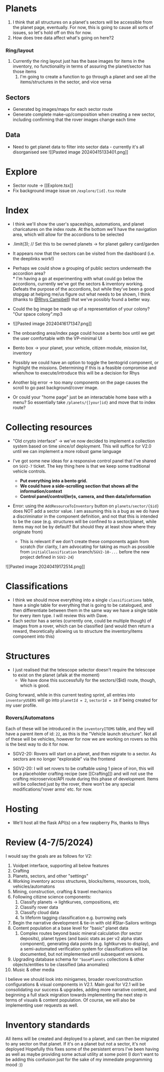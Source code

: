 # Planets
1. I think that all structures on a planet's sectors will be accessible from the planet page, eventually. For now, this is going to cause all sorts of issues, so let's hold off on this for now.
2. How does tree data affect what's going on here?2

### Ring/layout
1. Currently the ring layout just has the base images for items in the inventory, no functionality in terms of assuring the planet/sector has those items
	1. I'm going to create a function to go through a planet and see all the items/structures in the sector, and vice versa
## Sectors
* Generated bg images/maps for each sector route
* Generate complete make-up/composition when creating a new sector, including confirming that the rover images change each time

## Data
* Need to get planet data to filter into sector data - currently it's all disorganised see ![[Pasted image 20240415133401.png]]

# Explore
* Sector route -> [[Explore.tsx]] 
* Fix background image issue on `/explore/[id].tsx` route

# Index
* I think we'll show the user's spaceships, automations, and planet charicatures on the index route. At the bottom we'll have the navigation area, which will allow for the accordions to be selected
* .limit(3); // Set this to be owned planets -> for planet gallery card/garden
* It appears now that the sectors can be visited from the dashboard (i.e. the deeplinks work!)
* Perhaps we could show a grouping of public sectors underneath the accordion area?\
		* I'm having a go at experimenting with what could go below the accordions, currently we've got the sectors & inventory working. Defeats the purpose of the accordions, but while they've been a good stopgap at helping me/us figure out what needs to be shown, I think (thanks to [@Rhys Campbell](https://signalkineticsgroup.slack.com/team/U05MVAXPMCL)) that we've possibly found a better way.  
* Could the bg image be made up of a representation of your colony? "Our space colony".mp3
* ![[Pasted image 20240416171347.png]]

* The onboarding area/index page could house a bento box until we get the user comfortable with the VP-minimal UI
* Bento box -> your planet, your vehicle, citizen module, mission list, inventory
* Possibly we could have an option to toggle the bentogrid component, or highlight the missions. Determining if this is a feasible compromise and when/how to execute/introduce this will be a decision for Rhys
* Another big error -> too many components on the page causes the scroll to go past background/cover image.
* Or could your "home page" just be an interactable home base with a menu? So essentially take `/planets/{[your]id}` and move that to index route?

# Collecting resources
* "Old crypto interface" -> we've now decided to implement a collection system based on time since/of deployment. This will suffice for V2.0 until we can implement a more robust game language
* I've got some new ideas for a responsive control panel that I've shared on `SGV2-7` ticket. The key thing here is that we keep some traditional vehicle controls.
	* **Put everything into a bento grid.**
	* **We could have a side-scrolling section that shows all the information/context**
	* **Control panel/control(ler)s, camera, and then data/information**

* Error: using the `AddResourceToInventory` button on `planets/sector/{$id}` does NOT add a sector value. I am assuming this is a bug as we do have a discriminator in the component definition, and not that this is intended to be the case (e.g. structures will be confined to a sector/planet, while items may not be by default? But should they at least show where they originate from)
	* This is relevant if we don't create these components again from scratch (for clarity, I am advocating for taking as much as possible from `initialClassification` branch/`SGV2-10-...` before the new project defined in `SGV2-24`)

![[Pasted image 20240419172514.png]]

# Classifications
* I think we should move everything into a single `classifications` table, have a single table for everything that is going to be catalogued, and then differentiate between them in the same way we have a single table for every item type. I will review this with Dave.
* Each sector has a series (currently one, could be multiple though) of images from a rover, which can be classified (and would then return a reward, theoretically allowing us to structure the inventory/items component into this)

# Structures
* I just realised that the telescope selector doesn't require the telescope to exist on the planet (afaik at the moment)
	* We have done this successfully for the sectors/{$id} route, though, which is good.

Going forward, while in this current testing sprint, all entries into `inventoryUSERS` will go into `planetId = 2`, `sectorId = 18` if being created for my user profile.

### Rovers/Automatons
Each of these will be introduced in the `inventoryITEMS` table, and they will have a parent item of id: `22`, as this is the "Vehicle launch structure". Not all of these will be vehicles, however for now we are working on rovers so this is the best way to do it for now.

* SGV2-20: Rovers will start on a planet, and then migrate to a sector. As sectors are no longer "explorable" via the frontend

* SGV2-20: I will set rovers to be craftable using 1 piece of iron, this will be a placeholder crafting recipe (see [[Crafting]]) and will not use the crafting microservice/API route during this phase of development. Items will be collected just by the rover, there won’t be any special modifications/'rover arms' etc. for now.
# Hosting
* We'll host all the flask API(s) on a few raspberry Pis, thanks to Rhys


# Review (4-7/5/2024)
I would say the goals are as follows for V2:
1. Voidpet interface, supporting all below features
2. Crafting
3. Planets, sectors, and other "settings"
4. Working inventory across structures, blocks/items, resources, tools, vehicles/automatons
5. Mining, construction, crafting & travel mechanics
6. Following citizne science components:
	1. Classify planets -> lightkurves, compositions, etc
	2. Classify rover data
	3. Classify cloud data
	4. 1x lifeform tagging classification e.g. burrowing owls
7. Begin the narrative development & tie-in with old #Star-Sailors writings
8. Content population at a base level for "basic" planet data
	1. Complex routes beyond basic mineral calculation (for sector deposits), planet types (and basic stats as per v2 alpha stats component), generating data points (e.g. lightkurves to display), and a semi-automated verification system for classifications will be documented, but not implemented until subsequent versions.
9. Upgrading database schema for `"basePlanets` collections & other objects/entities to be classified (aka anomalies)
10. Music & other media

I believe we should look into minigames, broader rover/construction configurations & visual components in V2.1. Main goal for V2.1 will be consolidating our success & upgrades, adding more narrative content, and beginning a full stack migration towards implementing the next step in terms of visuals & content population. Of course, we will also be implementing user requests as well. 

# Inventory standards
All items will be created and deployed to a planet, and can then be migrated to any sector on that planet.
If it's on a planet but not a sector, it's not deployed
Hopefully this fixes some of the persistent errors I've been having as well as maybe providing some actual utility at some point (I don't want to be adding this confusion just for the sake of my immediate programming mood :))